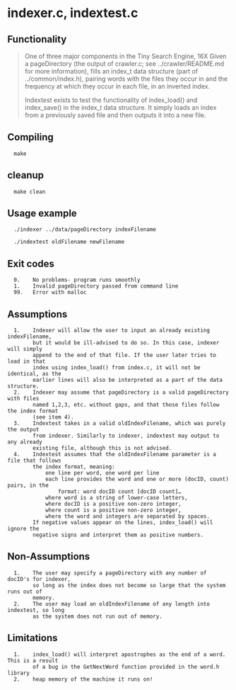 # indexer.c, indextest.c

## Functionality
> One of three major components in the Tiny Search Engine, 16X
> Given a pageDirectory (the output of crawler.c; see 
> ../crawler/README.md for more information), fills an index_t
> data structure (part of ../common/index.h), pairing words
> with the files they occur in and the frequency at which they
> occur in each file, in an inverted index. 
>
> Indextest exists to test the functionality of index_load() and
> index_save() in the index_t data structure. It simply loads
> an index from a previously saved file and then outputs it into
> a new file.

## Compiling
      make
## cleanup
      make clean

## Usage example
      ./indexer ../data/pageDirectory indexFilename
      
      ./indextest oldFilename newFilename

## Exit codes
      0.	No problems- program runs smoothly
      1.	Invalid pageDirectory passed from command line
      99.	Error with malloc

## Assumptions
      1. 	Indexer will allow the user to input an already existing indexFilename,
      		but it would be ill-advised to do so. In this case, indexer will simply
      		append to the end of that file. If the user later tries to load in that
      		index using index_load() from index.c, it will not be identical, as the
      		earlier lines will also be interpreted as a part of the data structure.
      2.	Indexer may assume that pageDirectory is a valid pageDirectory with files
      		named 1,2,3, etc. without gaps, and that those files follow the index format
      		(see item 4).
      3.	Indextest takes in a valid oldIndexFilename, which was purely the output
      		from indexer. Similarly to indexer, indextest may output to any already
      		existing file, although this is not advised.
      4.	Indextest assumes that the oldIndexFilename parameter is a file that follows
      		the index format, meaning: 
      			one line per word, one word per line
				each line provides the word and one or more (docID, count) pairs, in the 
					format: word docID count [docID count]…
				where word is a string of lower-case letters,
				where docID is a positive non-zero integer,
				where count is a positive non-zero integer,
				where the word and integers are separated by spaces.
			If negative values appear on the lines, index_load() will ignore the 
			negative signs and interpret them as positive numbers.

## Non-Assumptions
      1.	The user may specify a pageDirectory with any number of docID's for indexer,
      		so long as the index does not become so large that the system runs out of 
      		memory.
      2.	The user may load an oldIndexFilename of any length into indextest, so long
      		as the system does not run out of memory.

## Limitations
      1.	index_load() will interpret apostrophes as the end of a word. This is a result
      		of a bug in the GetNextWord function provided in the word.h library
      2.	heap memory of the machine it runs on!
